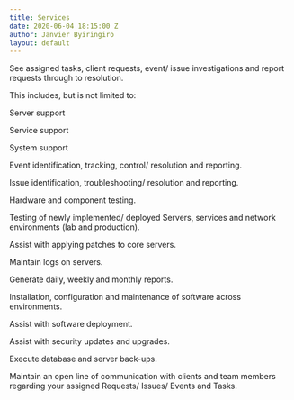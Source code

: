 ```yaml
---
title: Services
date: 2020-06-04 18:15:00 Z
author: Janvier Byiringiro
layout: default
---
```


<p>See assigned tasks, client requests, event/ issue investigations and report requests through to resolution.</p>
<p>This includes, but is not limited to:</p>
    <p>Server support</p>
    <p>Service support</p>
    <p>System support</p>
<p>Event identification, tracking, control/ resolution and reporting.</p>
<p>Issue identification, troubleshooting/ resolution and reporting.</p>
<p>Hardware and component testing.</p>
<p>Testing of newly implemented/ deployed Servers, services and network environments (lab and production).</p>
<p>Assist with applying patches to core servers.</p>
<p>Maintain logs on servers.</p>
<p>Generate daily, weekly and monthly reports.</p>
<p>Installation, configuration and maintenance of software across environments.</p>
<p>Assist with software deployment.</p>
<p>Assist with security updates and upgrades.</p>
<p>Execute database and server back-ups.</p>
<p>Maintain an open line of communication with clients and team members regarding your assigned Requests/ Issues/ Events and Tasks.</p>
